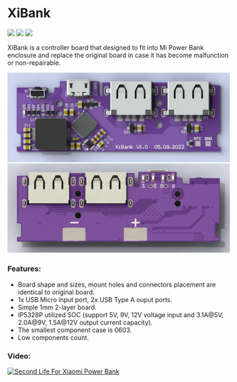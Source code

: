 # XiBank

<p>
<img src="https://img.shields.io/badge/CAD-Altium-blue"> 
<img src="https://img.shields.io/github/repo-size/Ardentis-sd/XiBank"> 
<img src="https://img.shields.io/youtube/views/kC_nnOEB7hU?style=social">
</p>

XiBank is a controller board that designed to fit into Mi Power Bank enclosure and replace the original board in case it has become malfunction or non-repairable. 

<p>
<img width="500" alt="TopView_XiBank_V1.0.png" src="https://github.com/Ardentis-sd/XiBank/blob/main/Pictures/TopView_XiBank_V1.0.png">
<img width="500" alt="BottomView_XiBank_V1.0.png" src="https://github.com/Ardentis-sd/XiBank/blob/main/Pictures/BottomView_XiBank_V1.0.png">
</p>

### Features:
 - Board shape and sizes, mount holes and connectors placement are identical to original board.
 - 1x USB Micro input port, 2x USB Type A ouput ports.
 - Simple 1mm 2-layer board.
 - IP5328P utilized SOC (support 5V, 9V, 12V voltage input and 3.1A@5V, 2.0A@9V, 1.5A@12V output current capacity).
 - The smallest component case is 0603.
 - Low components count.

### Video:
[![Second Life For Xiaomi Power Bank](https://img.youtube.com/vi/kC_nnOEB7hU/0.jpg)](https://youtu.be/kC_nnOEB7hU)
